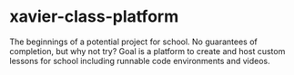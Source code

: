 # xavier-class-platform

The beginnings of a potential project for school. No guarantees of completion, but why not try? Goal is a platform to create and host custom lessons for school including runnable code environments and videos.